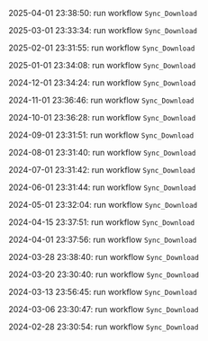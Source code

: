 2025-04-01 23:38:50: run workflow `Sync_Download` 

2025-03-01 23:33:34: run workflow `Sync_Download` 

2025-02-01 23:31:55: run workflow `Sync_Download` 

2025-01-01 23:34:08: run workflow `Sync_Download` 

2024-12-01 23:34:24: run workflow `Sync_Download` 

2024-11-01 23:36:46: run workflow `Sync_Download` 

2024-10-01 23:36:28: run workflow `Sync_Download` 

2024-09-01 23:31:51: run workflow `Sync_Download` 

2024-08-01 23:31:40: run workflow `Sync_Download` 

2024-07-01 23:31:42: run workflow `Sync_Download` 

2024-06-01 23:31:44: run workflow `Sync_Download` 

2024-05-01 23:32:04: run workflow `Sync_Download` 

2024-04-15 23:37:51: run workflow `Sync_Download` 

2024-04-01 23:37:56: run workflow `Sync_Download` 

2024-03-28 23:38:40: run workflow `Sync_Download` 

2024-03-20 23:30:40: run workflow `Sync_Download` 

2024-03-13 23:56:45: run workflow `Sync_Download` 

2024-03-06 23:30:47: run workflow `Sync_Download` 

2024-02-28 23:30:54: run workflow `Sync_Download` 


